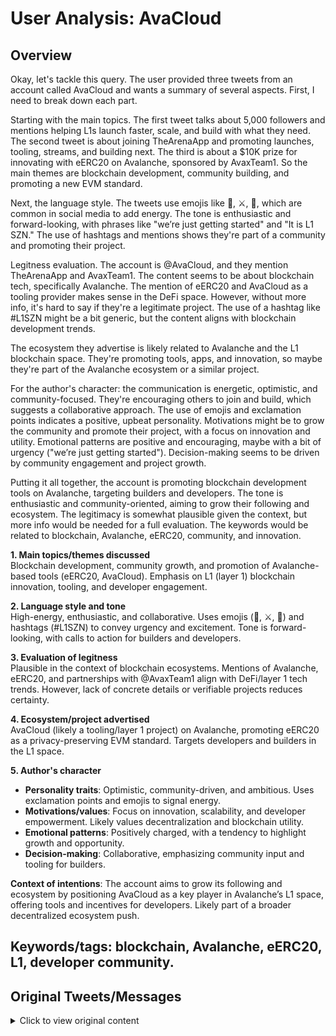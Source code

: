 # User Analysis: AvaCloud

## Overview

<think>
Okay, let's tackle this query. The user provided three tweets from an account called AvaCloud and wants a summary of several aspects. First, I need to break down each part.

Starting with the main topics. The first tweet talks about 5,000 followers and mentions helping L1s launch faster, scale, and build with what they need. The second tweet is about joining TheArenaApp and promoting launches, tooling, streams, and building next. The third is about a $10K prize for innovating with eERC20 on Avalanche, sponsored by AvaxTeam1. So the main themes are blockchain development, community building, and promoting a new EVM standard.

Next, the language style. The tweets use emojis like 🎉, ⚔️, 🚀, which are common in social media to add energy. The tone is enthusiastic and forward-looking, with phrases like "we’re just getting started" and "It is L1 SZN." The use of hashtags and mentions shows they're part of a community and promoting their project.

Legitness evaluation. The account is @AvaCloud, and they mention TheArenaApp and AvaxTeam1. The content seems to be about blockchain tech, specifically Avalanche. The mention of eERC20 and AvaCloud as a tooling provider makes sense in the DeFi space. However, without more info, it's hard to say if they're a legitimate project. The use of a hashtag like #L1SZN might be a bit generic, but the content aligns with blockchain development trends.

The ecosystem they advertise is likely related to Avalanche and the L1 blockchain space. They're promoting tools, apps, and innovation, so maybe they're part of the Avalanche ecosystem or a similar project.

For the author's character: the communication is energetic, optimistic, and community-focused. They're encouraging others to join and build, which suggests a collaborative approach. The use of emojis and exclamation points indicates a positive, upbeat personality. Motivations might be to grow the community and promote their project, with a focus on innovation and utility. Emotional patterns are positive and encouraging, maybe with a bit of urgency ("we’re just getting started"). Decision-making seems to be driven by community engagement and project growth.

Putting it all together, the account is promoting blockchain development tools on Avalanche, targeting builders and developers. The tone is enthusiastic and community-oriented, aiming to grow their following and ecosystem. The legitimacy is somewhat plausible given the context, but more info would be needed for a full evaluation. The keywords would be related to blockchain, Avalanche, eERC20, community, and innovation.
</think>

**1. Main topics/themes discussed**  
Blockchain development, community growth, and promotion of Avalanche-based tools (eERC20, AvaCloud). Emphasis on L1 (layer 1) blockchain innovation, tooling, and developer engagement.  

**2. Language style and tone**  
High-energy, enthusiastic, and collaborative. Uses emojis (🎉, ⚔️, 🚀) and hashtags (#L1SZN) to convey urgency and excitement. Tone is forward-looking, with calls to action for builders and developers.  

**3. Evaluation of legitness**  
Plausible in the context of blockchain ecosystems. Mentions of Avalanche, eERC20, and partnerships with @AvaxTeam1 align with DeFi/layer 1 tech trends. However, lack of concrete details or verifiable projects reduces certainty.  

**4. Ecosystem/project advertised**  
AvaCloud (likely a tooling/layer 1 project) on Avalanche, promoting eERC20 as a privacy-preserving EVM standard. Targets developers and builders in the L1 space.  

**5. Author's character**  
- **Personality traits**: Optimistic, community-driven, and ambitious. Uses exclamation points and emojis to signal energy.  
- **Motivations/values**: Focus on innovation, scalability, and developer empowerment. Likely values decentralization and blockchain utility.  
- **Emotional patterns**: Positively charged, with a tendency to highlight growth and opportunity.  
- **Decision-making**: Collaborative, emphasizing community input and tooling for builders.  

**Context of intentions**: The account aims to grow its following and ecosystem by positioning AvaCloud as a key player in Avalanche’s L1 space, offering tools and incentives for developers. Likely part of a broader decentralized ecosystem push.  

**Keywords/tags**: blockchain, Avalanche, eERC20, L1, developer community.
---
## Original Tweets/Messages

<details>
<summary>Click to view original content</summary>

| Type | Content |
|------|---------|
| messages | 5,000 followers on X! 🎉

We’re just getting started - and we’re here to help L1s launch faster, scale smarter, and build with everything they need.

This is just the beginning! 🫡 |
| messages | We’re ready to win. ⚔️

@AvaCloud officially joins @TheArenaApp. 🔺

Follow us here for launches, tooling, streams and to learn what we're building next.

It is L1 SZN. 

https://t.co/RK6qv9Qrk1 https://t.co/FGMJXMhlVu |
| messages | 🚀 Builders Wanted! 🚀

$10K in prizes - sponsored by @AvaxTeam1 🤝!

Innovate with eERC20, the new privacy-preserving EVM standard on Avalanche, powered by AvaCloud.

Tooling, apps, privacy - it’s all open.

🔺doption on @AvaCloud is happening. Come build what's next on @avax. |

</details>
